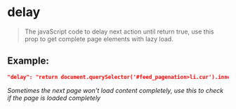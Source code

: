 # delay
>The javaScript code to delay next action until return true, use this prop to get complete page elements with lazy load.

Example:
--
```JSON
"delay": "return document.querySelector('#feed_pagenation>li.cur').innerText>=curpage"
```

*Sometimes the next page won't load content completely, use this to check if the page is loaded completely*
